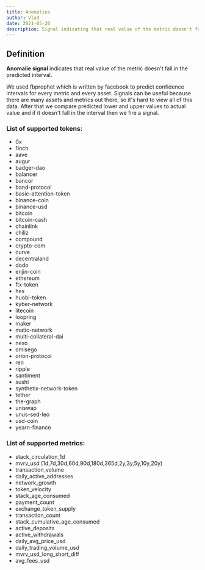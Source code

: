 ```yaml
---
title: Anomalies
author: Vlad
date: 2021-05-26
description: Signal indicating that real value of the metric doesn't fall in the predicted interval
---
```


## Definition

**Anomalie signal** indicates that real value of the metric doesn't fall in the predicted interval.

We used fbprophet which is written by facebook to predict confidence intervals for every metric and every asset.
Signals can be useful because there are many assets and metrics out there, so it's hard to view all of this data.
After that we compare predicted lower and upper values to actual value and if it doesn't fall in the interval then we fire a signal. 

### List of supported tokens:
* 0x
* 1inch
* aave
* augur
* badger-dao
* balancer
* bancor
* band-protocol
* basic-attention-token
* binance-coin
* binance-usd
* bitcoin
* bitcoin-cash
* chainlink
* chiliz
* compound
* crypto-com
* curve
* decentraland
* dodo
* enjin-coin
* ethereum
* ftx-token
* hex
* huobi-token
* kyber-network
* litecoin
* loopring
* maker
* matic-network
* multi-collateral-dai
* nexo
* omisego
* orion-protocol
* ren
* ripple
* santiment
* sushi
* synthetix-network-token
* tether
* the-graph
* uniswap
* unus-sed-leo
* usd-coin
* yearn-finance

### List of supported metrics:
* stack_circulation_1d
* mvrv_usd (1d,7d,30d,60d,90d,180d,365d,2y,3y,5y,10y,20y)
* transaction_volume
* daily_active_addresses
* network_growth
* token_velocity
* stack_age_consumed
* payment_count
* exchange_token_supply
* transaction_count
* stack_cumulative_age_consumed
* active_deposits
* active_withdrawals
* daily_avg_price_usd
* daily_trading_volume_usd
* mvrv_usd_long_short_diff
* avg_fees_usd

